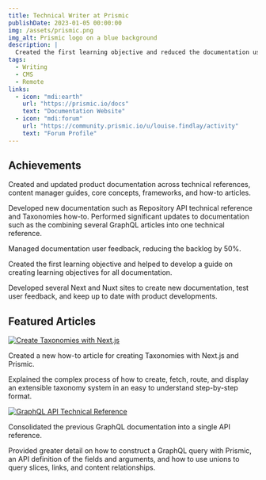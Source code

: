 ```yaml
---
title: Technical Writer at Prismic
publishDate: 2023-01-05 00:00:00
img: /assets/prismic.png
img_alt: Prismic logo on a blue background
description: |
  Created the first learning objective and reduced the documentation user feedback backlog by 50%.
tags:
  - Writing
  - CMS
  - Remote
links:
  - icon: "mdi:earth"
    url: "https://prismic.io/docs"
    text: "Documentation Website"
  - icon: "mdi:forum"
    url: "https://community.prismic.io/u/louise.findlay/activity"
    text: "Forum Profile"
---
```


## Achievements

Created and updated product documentation across technical references, content manager guides, core concepts, frameworks, and how-to articles.

Developed new documentation such as Repository API technical reference and Taxonomies how-to. Performed significant updates to documentation such as the combining several GraphQL articles into one technical reference.

Managed documentation user feedback, reducing the backlog by 50%.

Created the first learning objective and helped to develop a guide on creating learning objectives for all documentation.

Developed several Next and Nuxt sites to create new documentation, test user feedback, and keep up to date with product developments.

## Featured Articles

<a href="https://prismic.io/docs/taxonomies-nextjs" target="_blank">![Create Taxonomies with Next.js](https://media.licdn.com/dms/image/sync/D4E27AQE_XTfXnvkBjw/articleshare-shrink_800/0/1706547967340?e=1708106400&v=beta&t=xGECqw6nnjdga8G891P6BF0Bp10UAmmOYCnjXSWmnAU)</a>

Created a new how-to article for creating Taxonomies with Next.js and Prismic.

Explained the complex process of how to create, fetch, route, and display an extensible taxonomy system in an easy to understand step-by-step format.

<a href="https://prismic.io/docs/graphql-technical-reference" target="_blank">![GraphQL API Technical Reference](https://media.licdn.com/dms/image/sync/D4E27AQGWDiSv_Hl7ww/articleshare-shrink_800/0/1706547966912?e=1708106400&v=beta&t=-c0tqxiibuQ97DA5eH-xcaeGdwmeqNceXbm_l2qUdB0)</a>

Consolidated the previous GraphQL documentation into a single API reference.

Provided greater detail on how to construct a GraphQL query with Prismic, an API definition of the fields and arguments, and how to use unions to query slices, links, and content relationships.